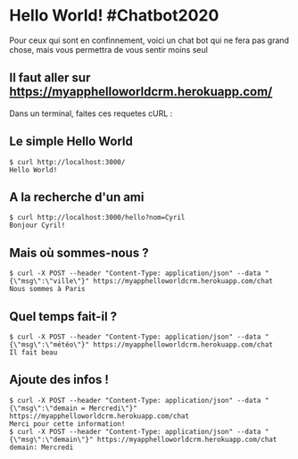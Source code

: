 # Hello World! #Chatbot2020

Pour ceux qui sont en confinnement, voici un chat bot qui ne fera pas grand chose, mais vous permettra de vous sentir moins seul


## Il faut aller sur https://myapphelloworldcrm.herokuapp.com/

Dans un terminal, faites ces requetes cURL :

## Le simple Hello World
```
$ curl http://localhost:3000/
Hello World!
```

## A la recherche d'un ami
```
$ curl http://localhost:3000/hello?nom=Cyril
Bonjour Cyril!
```

## Mais où sommes-nous ?
```
$ curl -X POST --header "Content-Type: application/json" --data "{\"msg\":\"ville\"}" https://myapphelloworldcrm.herokuapp.com/chat
Nous sommes à Paris
```

## Quel temps fait-il ?
```
$ curl -X POST --header "Content-Type: application/json" --data "{\"msg\":\"météo\"}" https://myapphelloworldcrm.herokuapp.com/chat
Il fait beau
```

## Ajoute des infos !
```
$ curl -X POST --header "Content-Type: application/json" --data "{\"msg\":\"demain = Mercredi\"}" https://myapphelloworldcrm.herokuapp.com/chat
Merci pour cette information!
$ curl -X POST --header "Content-Type: application/json" --data "{\"msg\":\"demain\"}" https://myapphelloworldcrm.herokuapp.com/chat
demain: Mercredi
```
